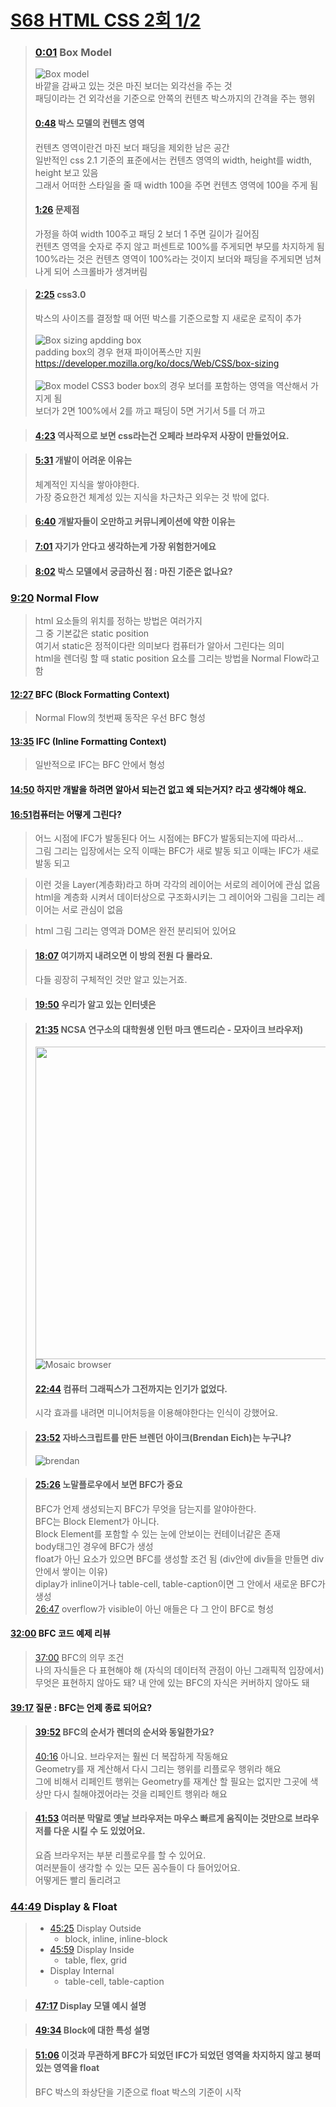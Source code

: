 # [S68 HTML CSS 2회 1/2](https://youtu.be/yxzElTNld58)

> ### [0:01](https://youtu.be/yxzElTNld58?t=0m01s) Box Model
> ![Box model](https://www.washington.edu/accesscomputing/webd2/student/unit3/images/boxmodel.gif) <br>
> 바깥을 감싸고 있는 것은 마진 보더는 외각선을 주는 것 <br>
> 패딩이라는 건 외각선을 기준으로 안쪽의 컨텐츠 박스까지의 간격을 주는 행위 <br>
> #### [0:48](https://youtu.be/yxzElTNld58?t=0m48s) 박스 모델의 컨텐츠 영역
> 컨텐츠 영역이란건 마진 보더 패딩을 제외한 남은 공간 <br>
> 일반적인 css 2.1 기준의 표준에서는 컨텐츠 영역의 width, height를 width, height 보고 있음<br>
> 그래서 어떠한 스타일을 줄 때 width 100을 주면 컨텐츠 영역에 100을 주게 됨<br>
> #### [1:26](https://youtu.be/yxzElTNld58?t=1m26s) 문제점
> 가정을 하여 width 100주고 패딩 2 보더 1 주면 길이가 길어짐<br>
> 컨텐츠 영역을 숫자로 주지 않고 퍼센트로 100%를 주게되면 부모를 차지하게 됨 <br>
> 100%라는 것은 컨텐츠 영역이 100%라는 것이지 보더와 패딩을 주게되면 넘쳐나게 되어 스크롤바가 생겨버림 <br>

> #### [2:25](https://youtu.be/yxzElTNld58?t=2m25s) css3.0
> 박스의 사이즈를 결정할 때 어떤 박스를 기준으로할 지 새로운 로직이 추가 <br><br>
> ![Box sizing apdding box](https://image.slidesharecdn.com/6-170304052556/95/basic-htmlcss-6-css-box-sizing-display-margin-padding-8-638.jpg?cb=1488605164)<br>
> padding box의 경우 현재 파이어폭스만 지원
> https://developer.mozilla.org/ko/docs/Web/CSS/box-sizing<br><br>
> ![Box model CSS3](https://codeboxr.com/wp-content/uploads/productshots/8766/screenshot-3.jpg)
> boder box의 경우 보더를 포함하는 영역을 역산해서 가지게 됨 <br>
> 보더가 2면 100%에서 2를 까고 패딩이 5면 거기서 5를 더 까고 <br>

> #### [4:23](https://youtu.be/yxzElTNld58?t=4m23s) 역사적으로 보면 css라는건 오페라 브라우저 사장이 만들었어요.

> #### [5:31](https://youtu.be/yxzElTNld58?t=5m31s) 개발이 어려운 이유는
> 체계적인 지식을 쌓아야한다. <br>
> 가장 중요한건 체계성 있는 지식을 차근차근 외우는 것 밖에 없다.
>

> #### [6:40](https://youtu.be/yxzElTNld58?t=6m40s) 개발자들이 오만하고 커뮤니케이션에 약한 이유는

> #### [7:01](https://youtu.be/yxzElTNld58?t=7m01s) 자기가 안다고 생각하는게 가장 위험한거에요

>#### [8:02](https://youtu.be/yxzElTNld58?t=8m02s) 박스 모델에서 궁금하신 점 : 마진 기준은 없나요?

### [9:20](https://youtu.be/yxzElTNld58?t=9m20s) Normal Flow
> html 요소들의 위치를 정하는 방법은 여러가지 <br>
> 그 중 기본값은 static position<br>
> 여기서 static은 정적이다란 의미보다 컴퓨터가 알아서 그린다는 의미<br>
> html을 렌더링 할 때 static position 요소를 그리는 방법을 Normal Flow라고 함<br>

#### [12:27](https://youtu.be/yxzElTNld58?t=12m27s) BFC (Block Formatting Context)
> Normal Flow의 첫번째 동작은 우선 BFC 형성 <br>

#### [13:35](https://youtu.be/yxzElTNld58?t=13m35s) IFC (Inline Formatting Context)
> 일반적으로 IFC는 BFC 안에서 형성 <br>

#### [14:50](https://youtu.be/yxzElTNld58?t=14m50s) 하지만 개발을 하려면 알아서 되는건 없고 왜 되는거지? 라고 생각해야 해요.

#### [16:51](https://youtu.be/yxzElTNld58?t=16m51s)컴퓨터는 어떻게 그린다?
> 어느 시점에 IFC가 발동된다 어느 시점에는 BFC가 발동되는지에 따라서...<br>
> 그림 그리는 입장에서는 오직 이때는 BFC가 새로 발동 되고 이때는 IFC가 새로 발동 되고

> 이런 것을 Layer(계층화)라고 하며 각각의 레이어는 서로의 레이어에 관심 없음
> html을 계층화 시켜서 데이터상으로 구조화시키는 그 레이어와 그림을 그리는 레이어는 서로 관심이 없음

> html 그림 그리는 영역과 DOM은 완전 분리되어 있어요

> #### [18:07](https://youtu.be/yxzElTNld58?t=18m07s) 여기까지 내려오면 이 방의 전원 다 몰라요.
> 다들 굉장히 구체적인 것만 알고 있는거죠.

> #### [19:50](https://youtu.be/yxzElTNld58?t=19m50s) 우리가 알고 있는 인터넷은

> #### [21:35](https://youtu.be/yxzElTNld58?t=21m35s) NCSA 연구소의 대학원생 인턴 마크 앤드리슨 - 모자이크 브라우저)
> <img src="https://d14y160d7v300f.cloudfront.net/wp-content/uploads/2015/01/eye_catch.jpeg" width="500"> <br>
> ![Mosaic browser](https://pbs.twimg.com/media/Cl_-GJOWkAA62-t.jpg)
> #### [22:44](https://youtu.be/yxzElTNld58?t=22m44s) 컴퓨터 그래픽스가 그전까지는 인기가 없었다.
> 시각 효과를 내려면 미니어처등을 이용해야한다는 인식이 강했어요.

> #### [23:52](https://youtu.be/yxzElTNld58?t=23m52s) 자바스크립트를 만든 브렌던 아이크(Brendan Eich)는 누구냐?
> ![brendan](https://upload.wikimedia.org/wikipedia/commons/thumb/d/d1/Brendan_Eich_Mozilla_Foundation_official_photo.jpg/220px-Brendan_Eich_Mozilla_Foundation_official_photo.jpg)

> #### [25:26](https://youtu.be/yxzElTNld58?t=25m26s) 노말플로우에서 보면 BFC가 중요
> BFC가 언제 생성되는지 BFC가 무엇을 담는지를 알야아한다. <br>
> BFC는 Block Element가 아니다.<br>
> Block Element를 포함할 수 있는 눈에 안보이는 컨테이너같은 존재<br>
> body태그인 경우에 BFC가 생성<br>
> float가 아닌 요소가 있으면 BFC를 생성할 조건 됨 (div안에 div들을 만들면 div안에서 쌓이는 이유)<br>
> diplay가 inline이거나 table-cell, table-caption이면 그 안에서 새로운 BFC가 생성<br>
> [26:47](https://youtu.be/yxzElTNld58?t=26m47s) overflow가 visible이 아닌 애들은 다 그 안이 BFC로 형성<br>

 #### [32:00](https://youtu.be/yxzElTNld58?t=32m00s) BFC 코드 예제 리뷰
 > [37:00](https://youtu.be/yxzElTNld58?t=37m00s) BFC의 의무 조건 <br>
 > 나의 자식들은 다 표현해야 해 (자식의 데이터적 관점이 아닌 그래픽적 입장에서)<br>
 > 무엇은 표현하지 않아도 돼? 내 안에 있는 BFC의 자식은 커버하지 않아도 돼

 #### [39:17](https://youtu.be/yxzElTNld58?t=39m17s) 질문 : BFC는 언제 종료 되어요?

 > #### [39:52](https://youtu.be/yxzElTNld58?t=39m52s) BFC의 순서가 렌더의 순서와 동일한가요?
 > [40:16](https://youtu.be/yxzElTNld58?t=40m16s) 아니요. 브라우저는 훨씬 더 복잡하게 작동해요 <br>
 > Geometry를 재 계산해서 다시 그리는 행위를 리플로우 행위라 해요 <br>
 > 그에 비해서 리페인트 행위는 Geometry를 재계산 할 필요는 없지만
 > 그곳에 색상만 다시 칠해야겠어라는 것을 리페인트 행위라 해요 <br>

 > #### [41:53](https://youtu.be/yxzElTNld58?t=41m53s) 여러분 막말로 옛날 브라우저는 마우스 빠르게 움직이는 것만으로 브라우저를 다운 시킬 수 도 있었어요. <br>
 > 요즘 브라우저는 부분 리플로우를 할 수 있어요. <br>
 > 여러분들이 생각할 수 있는 모든 꼼수들이 다 들어있어요. <br>
 > 어떻게든 빨리 돌리려고 <br>

 ### [44:49](https://youtu.be/yxzElTNld58?t=44m49s) Display & Float
 > - [45:25](https://youtu.be/yxzElTNld58?t=45m25s) Display Outside
 >      - block, inline, inline-block
 > - [45:59](https://youtu.be/yxzElTNld58?t=45m59s) Display Inside
 >      - table, flex, grid
 > - Display Internal
 >      - table-cell, table-caption

 > #### [47:17](https://youtu.be/yxzElTNld58?t=47m17s) Display 모델 예시 설명

 > #### [49:34](https://youtu.be/yxzElTNld58?t=49m34s) Block에 대한 특성 설명

 > #### [51:06](https://youtu.be/yxzElTNld58?t=51m06s) 이것과 무관하게 BFC가 되었던 IFC가 되었던 영역을 차지하지 않고 붕떠있는 영역을 float
 > BFC 박스의 좌상단을 기준으로 float 박스의 기준이 시작